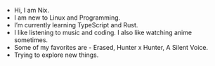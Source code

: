 - Hi, I am Nix.
- I am new to Linux and Programming.
- I’m currently learning TypeScript and Rust.
- I like listening to music and coding. I also like watching anime sometimes.
- Some of my favorites are - Erased, Hunter x Hunter, A Silent Voice.
- Trying to explore new things.
<!-- dee-nix/dee-nix is a ✨ special ✨ repository because its `README.md` (this file) appears on your GitHub profile.
You can click the Preview link to take a look at your changes.
--->
